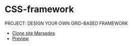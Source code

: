 # CSS-framework
PROJECT: DESIGN YOUR OWN GRID-BASED FRAMEWORK

- [Clone site Mersedes](https://www.mercedes-amg.com/en.html)
- [Preview](https://anna-myzukina.github.io/CSS-framework/)
